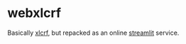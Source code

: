 # webxlcrf

Basically [xlcrf](https://pypi.org/project/xlcrf/), but repacked as an online
[streamlit](https://streamlit.io) service.
